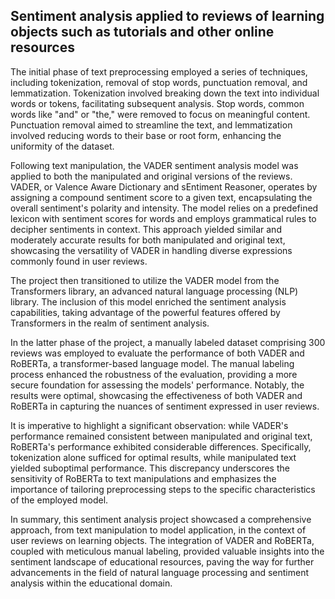 ## Sentiment analysis applied to reviews of learning objects such as tutorials and other online resources

The initial phase of text preprocessing employed a series of techniques, including tokenization, removal of stop words, punctuation removal, and lemmatization. Tokenization involved breaking down the text into individual words or tokens, facilitating subsequent analysis. Stop words, common words like "and" or "the," were removed to focus on meaningful content. Punctuation removal aimed to streamline the text, and lemmatization involved reducing words to their base or root form, enhancing the uniformity of the dataset.

Following text manipulation, the VADER sentiment analysis model was applied to both the manipulated and original versions of the reviews. VADER, or Valence Aware Dictionary and sEntiment Reasoner, operates by assigning a compound sentiment score to a given text, encapsulating the overall sentiment's polarity and intensity. The model relies on a predefined lexicon with sentiment scores for words and employs grammatical rules to decipher sentiments in context. This approach yielded similar and moderately accurate results for both manipulated and original text, showcasing the versatility of VADER in handling diverse expressions commonly found in user reviews.

The project then transitioned to utilize the VADER model from the Transformers library, an advanced natural language processing (NLP) library. The inclusion of this model enriched the sentiment analysis capabilities, taking advantage of the powerful features offered by Transformers in the realm of sentiment analysis.

In the latter phase of the project, a manually labeled dataset comprising 300 reviews was employed to evaluate the performance of both VADER and RoBERTa, a transformer-based language model. The manual labeling process enhanced the robustness of the evaluation, providing a more secure foundation for assessing the models' performance. Notably, the results were optimal, showcasing the effectiveness of both VADER and RoBERTa in capturing the nuances of sentiment expressed in user reviews.

It is imperative to highlight a significant observation: while VADER's performance remained consistent between manipulated and original text, RoBERTa's performance exhibited considerable differences. Specifically, tokenization alone sufficed for optimal results, while manipulated text yielded suboptimal performance. This discrepancy underscores the sensitivity of RoBERTa to text manipulations and emphasizes the importance of tailoring preprocessing steps to the specific characteristics of the employed model.

In summary, this sentiment analysis project showcased a comprehensive approach, from text manipulation to model application, in the context of user reviews on learning objects. The integration of VADER and RoBERTa, coupled with meticulous manual labeling, provided valuable insights into the sentiment landscape of educational resources, paving the way for further advancements in the field of natural language processing and sentiment analysis within the educational domain.
